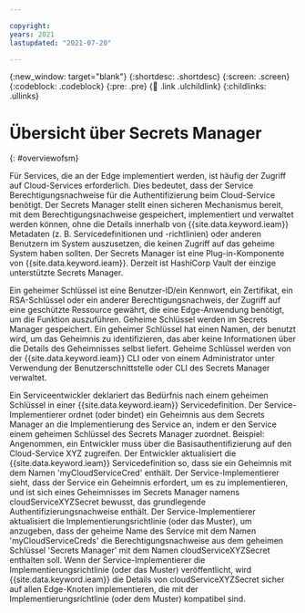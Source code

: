 ```yaml
---

copyright:
years: 2021
lastupdated: "2021-07-20"

---
```


{:new_window: target="blank"}
{:shortdesc: .shortdesc}
{:screen: .screen}
{:codeblock: .codeblock}
{:pre: .pre}
{:child: .link .ulchildlink}
{:childlinks: .ullinks}

# Übersicht über Secrets Manager
{: #overviewofsm}

Für Services, die an der Edge implementiert werden, ist häufig der Zugriff auf Cloud-Services erforderlich. Dies bedeutet, dass der Service Berechtigungsnachweise für die Authentifizierung beim Cloud-Service benötigt. Der Secrets Manager stellt einen sicheren Mechanismus bereit, mit dem Berechtigungsnachweise gespeichert, implementiert und verwaltet werden können, ohne die Details innerhalb von {{site.data.keyword.ieam}} Metadaten (z. B. Servicedefinitionen und -richtlinien) oder anderen Benutzern im System auszusetzen, die keinen Zugriff auf das geheime System haben sollten. Der Secrets Manager ist eine Plug-in-Komponente von {{site.data.keyword.ieam}}. Derzeit ist HashiCorp Vault der einzige unterstützte Secrets Manager.

Ein geheimer Schlüssel ist eine Benutzer-ID/ein Kennwort, ein Zertifikat, ein RSA-Schlüssel oder ein anderer Berechtigungsnachweis, der Zugriff auf eine geschützte Ressource gewährt, die eine Edge-Anwendung benötigt, um die Funktion auszuführen. Geheime Schlüssel werden im Secrets Manager gespeichert. Ein geheimer Schlüssel hat einen Namen, der benutzt wird, um das Geheimnis zu identifizieren, das aber keine Informationen über die Details des Geheimnisses selbst liefert. Geheime Schlüssel werden von der {{site.data.keyword.ieam}} CLI oder von einem Administrator unter Verwendung der Benutzerschnittstelle oder CLI des Secrets Manager verwaltet.

Ein Serviceentwickler deklariert das Bedürfnis nach einem geheimen Schlüssel in einer {{site.data.keyword.ieam}} Servicedefinition. Der Service-Implementierer ordnet (oder bindet) ein Geheimnis aus dem Secrets Manager an die Implementierung des Service an, indem er den Service einem geheimen Schlüssel des Secrets Manager zuordnet. Beispiel: Angenommen, ein Entwickler muss über die Basisauthentifizierung auf den Cloud-Service XYZ zugreifen. Der Entwickler aktualisiert die {{site.data.keyword.ieam}} Servicedefinition so, dass sie ein Geheimnis mit dem Namen 'myCloudServiceCred' enthält. Der Service-Implementierer sieht, dass der Service ein Geheimnis erfordert, um es zu implementieren, und ist sich eines Geheimnisses im Secrets Manager namens cloudServiceXYZSecret bewusst, das grundlegende Authentifizierungsnachweise enthält. Der Service-Implementierer aktualisiert die Implementierungsrichtlinie (oder das Muster), um anzugeben, dass der geheime Name des Service mit dem Namen 'myCloudServiceCreds' die Berechtigungsnachweise aus dem geheimen Schlüssel 'Secrets Manager' mit dem Namen cloudServiceXYZSecret enthalten soll. Wenn der Service-Implementierer die Implementierungsrichtlinie (oder das Muster) veröffentlicht, wird {{site.data.keyword.ieam}} die Details von cloudServiceXYZSecret sicher auf allen Edge-Knoten implementieren, die mit der Implementierungsrichtlinie (oder dem Muster) kompatibel sind.
